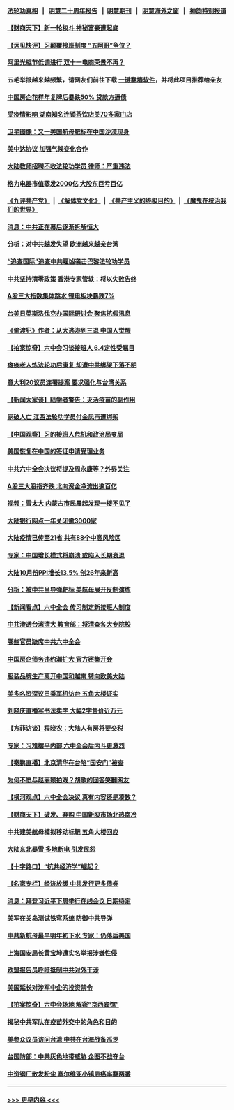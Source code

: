 #### [法轮功真相](https://github.com/gfw-breaker/truth/blob/master/README.md?t=0) &nbsp;&nbsp;|&nbsp;&nbsp; [明慧二十周年报告](https://github.com/gfw-breaker/mh-reports/blob/master/README.md?t=0) &nbsp;&nbsp;|&nbsp;&nbsp;[明慧期刊](https://github.com/gfw-breaker/mh-qikan) &nbsp;&nbsp;|&nbsp;&nbsp; [明慧海外之窗](https://github.com/gfw-breaker/mh-news/blob/master/README.md?t=0) &nbsp;&nbsp;|&nbsp;&nbsp; [神韵特别报道](https://github.com/gfw-breaker/mh-news/blob/master/shenyun.md?t=0)
#### [【财商天下】新一轮权斗 神秘富豪遭起底](../pages/nsc413/n13368289.md?t=11110901) 
#### [【远见快评】习颠覆接班制度 “五阿哥”争位？](../pages/nsc413/n13368144.md?t=11110901) 
#### [阿里光棍节低调进行 双十一电商荣景不再？](../pages/nsc413/n13367461.md?t=11110901) 
#### 五毛举报越来越频繁，请网友们前往下载 [一键翻墙软件](https://github.com/gfw-breaker/ssr-accounts)，并将此项目推荐给亲友
#### [中国房企花样年复牌后暴跌50% 贷款方逼债](../pages/nsc413/n13368008.md?t=11110901) 
#### [受疫情影响 湖南知名连锁茶饮店关70多家门店](../pages/nsc413/n13368090.md?t=11110901) 
#### [卫星图像：又一美国航母靶标在中国沙漠现身](../pages/nsc413/n13367651.md?t=11110901) 
#### [美中达协议 加强气候变化合作](../pages/nsc413/n13367992.md?t=11110901) 
#### [大陆教师招聘不收法轮功学员 律师：严重违法](../pages/nsc413/n13365839.md?t=11110901) 
#### [格力电器市值蒸发2000亿 大股东巨亏百亿](../pages/nsc413/n13367948.md?t=11110901) 
#### [《九评共产党》](https://github.com/begood0513/9ping.md/blob/master/README.md) &nbsp;|&nbsp; [《解体党文化》](../../../../jtdwh.md/blob/master/README.md)  &nbsp;|&nbsp; [《共产主义的终极目的》](../../../../gczydzjmd.md/blob/master/README.md) &nbsp;|&nbsp; [《魔鬼在统治我们的世界》](../../../../mgztzwmdsj.md/blob/master/README.md) 
#### [消息：中共正在幕后逐渐拆解恒大](../pages/nsc413/n13367926.md?t=11110901) 
#### [分析：对中共越发失望 欧洲越来越亲台湾](../pages/nsc413/n13367820.md?t=11110901) 
#### [“追查国际”追查中共雇凶袭击巴黎法轮功学员](../pages/nsc413/n13367855.md?t=11110901) 
#### [中共坚持清零政策 香港专家管轶︰将以失败告终](../pages/nsc413/n13367489.md?t=11110901) 
#### [A股三大指数集体跳水 锂电板块暴跌7%](../pages/nsc413/n13367841.md?t=11110901) 
#### [台美日英斯洛伐克办国际研讨会 聚焦抗假讯息](../pages/nsc413/n13367501.md?t=11110901) 
#### [《偷渡犯》作者：从大逃港到三退 中国人觉醒](../pages/nsc413/n13367458.md?t=11110901) 
#### [【拍案惊奇】六中会习谈接班人 6.4定性受瞩目](../pages/nsc413/n13367509.md?t=11110901) 
#### [瘫痪老人炼法轮功后康复 却遭中共绑架下落不明](../pages/nsc413/n13365406.md?t=11110901) 
#### [意大利20议员连署提案 要求强化与台湾关系](../pages/nsc413/n13367595.md?t=11110901) 
#### [【新闻大家谈】陆学者警告：灭活疫苗的副作用](../pages/nsc413/n13367512.md?t=11110901) 
#### [家破人亡 江西法轮功学员付金凤再遭绑架](../pages/nsc413/n13364762.md?t=11110901) 
#### [【中国观察】习的接班人危机和政治局变局](../pages/nsc413/n13367007.md?t=11110901) 
#### [美国恢复在中国的签证申请受理业务](../pages/nsc413/n13366977.md?t=11110901) 
#### [中共六中全会决议将提及周永康等？外界关注](../pages/nsc413/n13366750.md?t=11110901) 
#### [A股三大股指齐跌 北向资金净流出逾百亿](../pages/nsc413/n13366892.md?t=11110901) 
#### [视频：雪太大 内蒙古市民晨起发现一楼不见了](../pages/nsc413/n13367009.md?t=11110901) 
#### [大陆银行网点一年关闭逾3000家](../pages/nsc413/n13366438.md?t=11110901) 
#### [大陆疫情已传至21省 共有88个中高风险区](../pages/nsc413/n13366469.md?t=11110901) 
#### [专家：中国增长模式将崩溃 或陷入长期衰退](../pages/nsc413/n13366549.md?t=11110901) 
#### [大陆10月份PPI增长13.5% 创26年来新高](../pages/nsc413/n13366311.md?t=11110901) 
#### [分析：被中共当导弹靶标 美航母展开反制演练](../pages/nsc413/n13366042.md?t=11110901) 
#### [【新闻看点】六中全会 传习制定新接班人制度](../pages/nsc413/n13365642.md?t=11110901) 
#### [中共渗透台湾清大 教育部：将清查各大专院校](../pages/nsc413/n13366341.md?t=11110901) 
#### [哪些官员缺席中共六中全会](../pages/nsc413/n13366074.md?t=11110901) 
#### [中国房企债务违约潮扩大 官方密集开会](../pages/nsc413/n13366102.md?t=11110901) 
#### [服装品牌生产离开中国和越南 转向欧美大陆](../pages/nsc413/n13365466.md?t=11110901) 
#### [美多名资深议员乘军机访台 五角大楼证实](../pages/nsc413/n13366044.md?t=11110901) 
#### [刘晓庆直播写书法卖字 大幅2字售价近万元](../pages/nsc413/n13365914.md?t=11110901) 
#### [【方菲访谈】程晓农：大陆人有房将要交税](../pages/nsc413/n13365198.md?t=11110901) 
#### [专家：习难摆平内部 六中全会后内斗更激烈](../pages/nsc413/n13364898.md?t=11110901) 
#### [【秦鹏直播】北京清华在台陷“国安门”被查](../pages/nsc413/n13365821.md?t=11110901) 
#### [为何不愿与赵丽颖拍戏？胡歌的回答笑翻网友](../pages/nsc413/n13365562.md?t=11110901) 
#### [【横河观点】六中全会决议 真有内容还是凑数？](../pages/nsc413/n13365870.md?t=11110901) 
#### [【财商天下】破发、弃购 中国新股市场北热南冷](../pages/nsc413/n13365659.md?t=11110901) 
#### [中共建美航母模拟移动标靶 五角大楼回应](../pages/nsc413/n13365851.md?t=11110901) 
#### [大陆东北暴雪 多地断电 引发民怨](../pages/nsc413/n13365723.md?t=11110901) 
#### [【十字路口】“抗共经济学”崛起？](../pages/nsc413/n13364830.md?t=11110901) 
#### [【名家专栏】经济放缓 中共发行更多债券](../pages/nsc413/n13364970.md?t=11110901) 
#### [消息：拜登习近平下周举行在线会议 日期待定](../pages/nsc413/n13365715.md?t=11110901) 
#### [美军在关岛测试铁穹系统 防御中共导弹](../pages/nsc413/n13365453.md?t=11110901) 
#### [中共新航母最早明年初下水 专家：仍落后美国](../pages/nsc413/n13365553.md?t=11110901) 
#### [上海国安局长黄宝坤遭实名举报涉嫌性侵](../pages/nsc413/n13365511.md?t=11110901) 
#### [欧盟报告员呼吁抵制中共对外干涉](../pages/nsc413/n13365527.md?t=11110901) 
#### [美国延长对涉军中企的投资禁令](../pages/nsc413/n13365498.md?t=11110901) 
#### [【拍案惊奇】六中会场地 解密“京西宾馆”](../pages/nsc413/n13364872.md?t=11110901) 
#### [揭秘中共军队在疫苗外交中的角色和目的](../pages/nsc413/n13365153.md?t=11110901) 
#### [美参众议员访问台湾 中共在台海战备巡逻](../pages/nsc413/n13364855.md?t=11110901) 
#### [台国防部：中共灰色地带威胁 企图不战夺台](../pages/nsc413/n13360960.md?t=11110901) 
#### [中资钢厂散发粉尘 塞尔维亚小镇患癌率翻两番](../pages/nsc413/n13364897.md?t=11110901) 

----
#### [ >>> 更早内容 <<< ](../indexes/nsc413-earlier.md)
